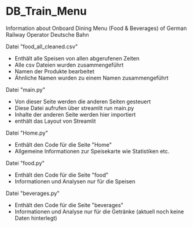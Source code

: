 # DB_Train_Menu
Information about Onboard Dining Menu (Food &amp; Beverages) of German Railway Operator Deutsche Bahn

Datei "food_all_cleaned.csv"
- Enthält alle Speisen von allen abgerufenen Zeiten
- Alle csv Dateien wurden zusammengeführt
- Namen der Produkte bearbeitet
- Ähnliche Namen wurden zu einem Namen zusammengeführt

Datei "main.py"
- Von dieser Seite werden die anderen Seiten gesteuert
- Diese Datei aufrufen über streamlit run main.py
- Inhalte der anderen Seite werden hier importiert
- enthält das Layout von Streamlit

Datei "Home.py"
- Enthält den Code für die Seite "Home"
- Allgemeine Informationen zur Speisekarte wie Statistiken etc.

Datei "food.py"
- Enthält den Code für die Seite "food"
- Informationen und Analysen nur für die Speisen

Datei "beverages.py"
- Enthält den Code für die Seite "beverages"
- Informationen und Analyse nur für die Getränke (aktuell noch keine Daten hinterlegt)
